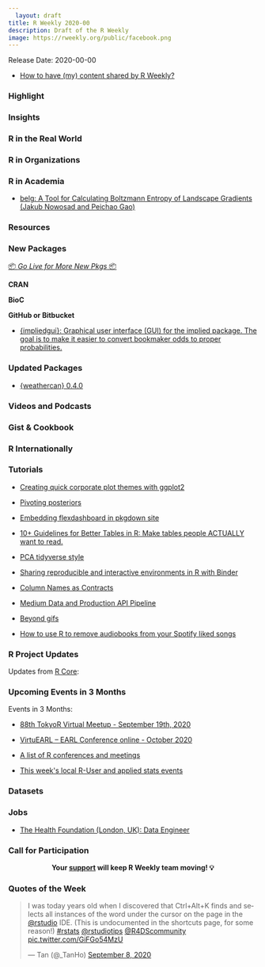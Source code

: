 ```yaml
---
  layout: draft
title: R Weekly 2020-00
description: Draft of the R Weekly
image: https://rweekly.org/public/facebook.png
---
```

  
  Release Date: 2020-00-00

+ [How to have (my) content shared by R Weekly?](https://github.com/rweekly/rweekly.org#how-to-have-my-content-shared-by-r-weekly)
                                                 
                                                 
###  Highlight
                                                 
                                                 
                                                 
### Insights
                                                 
                                                 
                                                 
### R in the Real World
                                                 
                                                 
                                                 
###  R in Organizations
                                                 
                                                 
                                                 
###  R in Academia
                                                 
+ [belg: A Tool for Calculating Boltzmann Entropy of Landscape Gradients (Jakub Nowosad and Peichao Gao)](https://www.mdpi.com/1099-4300/22/9/937)                                                 
                                                 
###  Resources
                                                 
                                          
                                                 
###  New Packages
                                                 
<p class="added-hostname"><a href="https://rweekly.org/live" target="_blank" class="externalLink">📦 <i>Go Live for More New Pkgs</i> 📦</a></p>
                                                   
**CRAN**
                                                   
                                                   
                                                   
**BioC**
                                                   
                                                   
                                                   
**GitHub or Bitbucket**
                                                   
+ [{impliedgui}: Graphical user interface (GUI) for the implied package. The goal is to make it easier to convert bookmaker odds to proper probabilities.](https://github.com/opisthokonta/impliedgui)                                                   
                                                   
### Updated Packages
                                                   
+ [{weathercan} 0.4.0](https://github.com/ropensci/weathercan)
                                                   
###  Videos and Podcasts
                                                   
                                                   
                                                   
### Gist & Cookbook
                                                 
                                                 
                                                 
### R Internationally
                                                 
                                                 
                                                 
###  Tutorials
                                                 
+ [Creating quick corporate plot themes with ggplot2](https://austinwehrwein.com/tutorials/corporatethemes/)  

+ [Pivoting posteriors](https://mpopov.com/blog/2020/09/07/pivoting-posteriors/)

+ [Embedding flexdashboard in pkgdown site ](https://ramikrispin.github.io/2020/09/embedding-flexdashboard-in-pkgdown-site/)

+ [10+ Guidelines for Better Tables in R: Make tables people ACTUALLY want to read.](https://themockup.blog/posts/2020-09-04-10-table-rules-in-r/)

+ [PCA tidyverse style](https://clauswilke.com/blog/2020/09/07/pca-tidyverse-style/)

+ [Sharing reproducible and interactive environments in R with Binder](https://florencia.netlify.app/2020/08/sharing-reproducible-and-interactive-environments-in-r-with-binder.en-us/)

+ [Column Names as Contracts](https://emilyriederer.netlify.app/post/column-name-contracts/)

+ [Medium Data and Production API Pipeline](https://josiahparry.com/post/gzip-api/)

+ [Beyond gifs](https://blog.k2h.se/post/beyond-gifs/)

+ [How to use R to remove audiobooks from your Spotify liked songs](https://frie.codes/using-r-to-remove-audiobooks-from-spotify/)
                                                 
<!--<div class="post-more-begin></div><div class="post-more-end"></div>-->

###  R Project Updates

Updates from [R Core](http://developer.r-project.org/blosxom.cgi/R-devel/NEWS):


###  Upcoming Events in 3 Months

Events in 3 Months:

+ [88th TokyoR Virtual Meetup - September 19th, 2020](https://tokyor.connpass.com/)

+ [VirtuEARL – EARL Conference online - October 2020](https://www.mango-solutions.com/virtuearl-earl-conference-online-2020/)

+ [A list of R conferences and meetings](https://jumpingrivers.github.io/meetingsR/events.html)

+ [This week's local R-User and applied stats events](https://community.rstudio.com/c/irl)


### Datasets

### Jobs

+ [The Health Foundation (London, UK): Data Engineer](https://ldn.tbe.taleo.net/ldn01/ats/careers/v2/viewRequisition?org=HFHR&cws=42&rid=360) 


###  Call for Participation


<p class="hide-support added-hostname support-rweekly" style="text-align: center;font-weight: bold;">Your <a class="non-visited externalLink" href="https://www.patreon.com/rweekly" onclick="pas(this)">support</a> will keep R Weekly team moving! 💡</p>

###  Quotes of the Week

<blockquote class="twitter-tweet"><p lang="en" dir="ltr">I was today years old when I discovered that Ctrl+Alt+K finds and selects all instances of the word under the cursor on the page in the <a href="https://twitter.com/rstudio?ref_src=twsrc%5Etfw">@rstudio</a> IDE. (This is undocumented in the shortcuts page, for some reason!) <a href="https://twitter.com/hashtag/rstats?src=hash&amp;ref_src=twsrc%5Etfw">#rstats</a> <a href="https://twitter.com/rstudiotips?ref_src=twsrc%5Etfw">@rstudiotips</a> <a href="https://twitter.com/R4DScommunity?ref_src=twsrc%5Etfw">@R4DScommunity</a> <a href="https://t.co/GiFGo54MzU">pic.twitter.com/GiFGo54MzU</a></p>&mdash; Tan (@_TanHo) <a href="https://twitter.com/_TanHo/status/1303304208695930880?ref_src=twsrc%5Etfw">September 8, 2020</a></blockquote> <script async src="https://platform.twitter.com/widgets.js" charset="utf-8"></script> 
